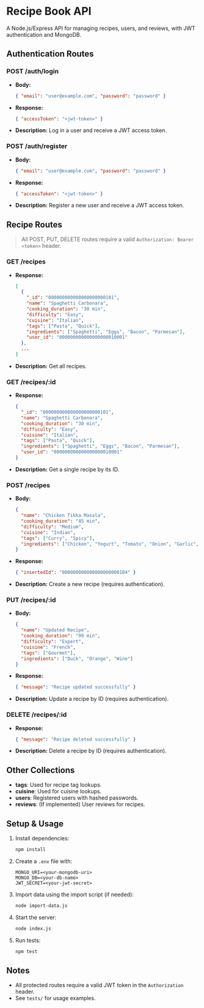 # Recipe Book API

A Node.js/Express API for managing recipes, users, and reviews, with JWT authentication and MongoDB.

## Authentication Routes

### POST /auth/login
- **Body:**
  ```json
  { "email": "user@example.com", "password": "password" }
  ```
- **Response:**
  ```json
  { "accessToken": "<jwt-token>" }
  ```
- **Description:** Log in a user and receive a JWT access token.

### POST /auth/register
- **Body:**
  ```json
  { "email": "user@example.com", "password": "password" }
  ```
- **Response:**
  ```json
  { "accessToken": "<jwt-token>" }
  ```
- **Description:** Register a new user and receive a JWT access token.

## Recipe Routes

> All POST, PUT, DELETE routes require a valid `Authorization: Bearer <token>` header.

### GET /recipes
- **Response:**
  ```json
  [
    {
      "_id": "000000000000000000000101",
      "name": "Spaghetti Carbonara",
      "cooking_duration": "30 min",
      "difficulty": "Easy",
      "cuisine": "Italian",
      "tags": ["Pasta", "Quick"],
      "ingredients": ["Spaghetti", "Eggs", "Bacon", "Parmesan"],
      "user_id": "000000000000000000010001"
    },
    ...
  ]
  ```
- **Description:** Get all recipes.

### GET /recipes/:id
- **Response:**
  ```json
  {
    "_id": "000000000000000000000101",
    "name": "Spaghetti Carbonara",
    "cooking_duration": "30 min",
    "difficulty": "Easy",
    "cuisine": "Italian",
    "tags": ["Pasta", "Quick"],
    "ingredients": ["Spaghetti", "Eggs", "Bacon", "Parmesan"],
    "user_id": "000000000000000000010001"
  }
  ```
- **Description:** Get a single recipe by its ID.

### POST /recipes
- **Body:**
  ```json
  {
    "name": "Chicken Tikka Masala",
    "cooking_duration": "45 min",
    "difficulty": "Medium",
    "cuisine": "Indian",
    "tags": ["Curry", "Spicy"],
    "ingredients": ["Chicken", "Yogurt", "Tomato", "Onion", "Garlic", "Ginger", "Spices"]
  }
  ```
- **Response:**
  ```json
  { "insertedId": "000000000000000000000104" }
  ```
- **Description:** Create a new recipe (requires authentication).

### PUT /recipes/:id
- **Body:**
  ```json
  {
    "name": "Updated Recipe",
    "cooking_duration": "99 min",
    "difficulty": "Expert",
    "cuisine": "French",
    "tags": ["Gourmet"],
    "ingredients": ["Duck", "Orange", "Wine"]
  }
  ```
- **Response:**
  ```json
  { "message": "Recipe updated successfully" }
  ```
- **Description:** Update a recipe by ID (requires authentication).

### DELETE /recipes/:id
- **Response:**
  ```json
  { "message": "Recipe deleted successfully" }
  ```
- **Description:** Delete a recipe by ID (requires authentication).

## Other Collections

- **tags**: Used for recipe tag lookups.
- **cuisine**: Used for cuisine lookups.
- **users**: Registered users with hashed passwords.
- **reviews**: (If implemented) User reviews for recipes.

## Setup & Usage

1. Install dependencies:
   ```bash
   npm install
   ```
2. Create a `.env` file with:
   ```env
   MONGO_URI=<your-mongodb-uri>
   MONGO_DB=<your-db-name>
   JWT_SECRET=<your-jwt-secret>
   ```
3. Import data using the import script (if needed):
   ```bash
   node import-data.js
   ```
4. Start the server:
   ```bash
   node index.js
   ```
5. Run tests:
   ```bash
   npm test
   ```

## Notes
- All protected routes require a valid JWT token in the `Authorization` header.
- See `tests/` for usage examples.
